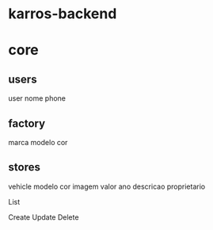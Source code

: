 # karros-backend

# core


## users

user
  nome
  phone

## factory

marca
modelo
cor

## stores
vehicle
  modelo
  cor
  imagem
  valor
  ano
  descricao
  proprietario



List

Create
Update
Delete
